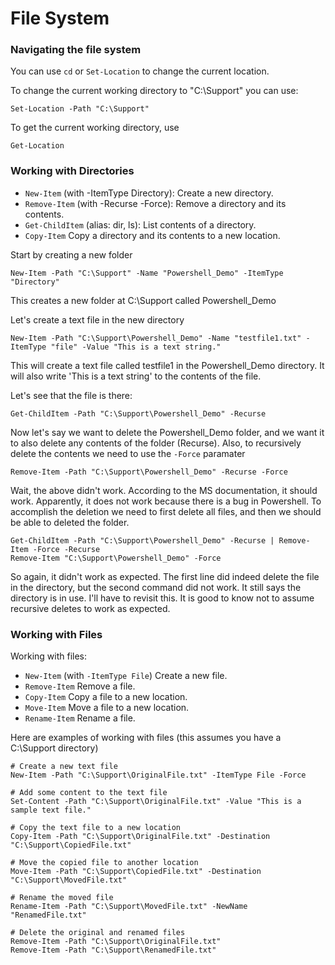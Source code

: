# File System

### Navigating the file system

You can use `cd` or `Set-Location` to change the current location.

To change the current working directory to "C:\Support" you can use:

`Set-Location -Path "C:\Support"`

To get the current working directory, use

`Get-Location`

### Working with Directories

- `New-Item` (with -ItemType Directory): Create a new directory.
- `Remove-Item` (with -Recurse -Force): Remove a directory and its contents.
- `Get-ChildItem` (alias: dir, ls): List contents of a directory.
- `Copy-Item` Copy a directory and its contents to a new location.

Start by creating a new folder

`New-Item -Path "C:\Support" -Name "Powershell_Demo" -ItemType "Directory"`

This creates a new folder at C:\Support called Powershell_Demo

Let's create a text file in the new directory

`New-Item -Path "C:\Support\Powershell_Demo" -Name "testfile1.txt" -ItemType "file" -Value "This is a text string."`

This will create a text file called testfile1 in the Powershell_Demo directory.  It will also write 'This is a text string' to the contents of the file.

Let's see that the file is there:

`Get-ChildItem -Path "C:\Support\Powershell_Demo" -Recurse`

Now let's say we want to delete the Powershell_Demo folder, and we want it to also delete any contents of the folder (Recurse).  Also, to recursively delete the contents we need to use the `-Force` paramater

`Remove-Item -Path "C:\Support\Powershell_Demo" -Recurse -Force`

Wait, the above didn't work.  According to the MS documentation, it should work.  Apparently, it does not work because there is a bug in Powershell.  To accomplish the deletion we need to first delete all files, and then we should be able to deleted the folder.
```
Get-ChildItem -Path "C:\Support\Powershell_Demo" -Recurse | Remove-Item -Force -Recurse
Remove-Item "C:\Support\Powershell_Demo" -Force
```
So again, it didn't work as expected.  The first line did indeed delete the file in the directory, but the second command did not work.  It still says the directory is in use.  I'll have to revisit this.  It is good to know not to assume recursive deletes to work as expected.

### Working with Files

Working with files:

- `New-Item` (with `-ItemType File`) Create a new file.
- `Remove-Item` Remove a file.
- `Copy-Item` Copy a file to a new location.
- `Move-Item` Move a file to a new location.
- `Rename-Item` Rename a file.

Here are examples of working with files (this assumes you have a C:\Support directory)
```
# Create a new text file
New-Item -Path "C:\Support\OriginalFile.txt" -ItemType File -Force

# Add some content to the text file
Set-Content -Path "C:\Support\OriginalFile.txt" -Value "This is a sample text file."

# Copy the text file to a new location
Copy-Item -Path "C:\Support\OriginalFile.txt" -Destination "C:\Support\CopiedFile.txt"

# Move the copied file to another location
Move-Item -Path "C:\Support\CopiedFile.txt" -Destination "C:\Support\MovedFile.txt"

# Rename the moved file
Rename-Item -Path "C:\Support\MovedFile.txt" -NewName "RenamedFile.txt"

# Delete the original and renamed files
Remove-Item -Path "C:\Support\OriginalFile.txt"
Remove-Item -Path "C:\Support\RenamedFile.txt"
```
